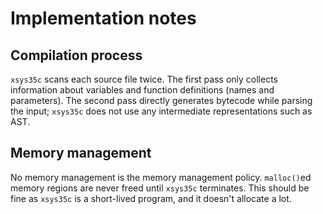 # Implementation notes

## Compilation process
`xsys35c` scans each source file twice. The first pass only collects information about variables and function definitions (names and parameters). The second pass directly generates bytecode while parsing the input; `xsys35c` does not use any intermediate representations such as AST.

## Memory management
No memory management is the memory management policy. `malloc()`ed memory regions are never freed until `xsys35c` terminates. This should be fine as `xsys35c` is a short-lived program, and it doesn't allocate a lot.
